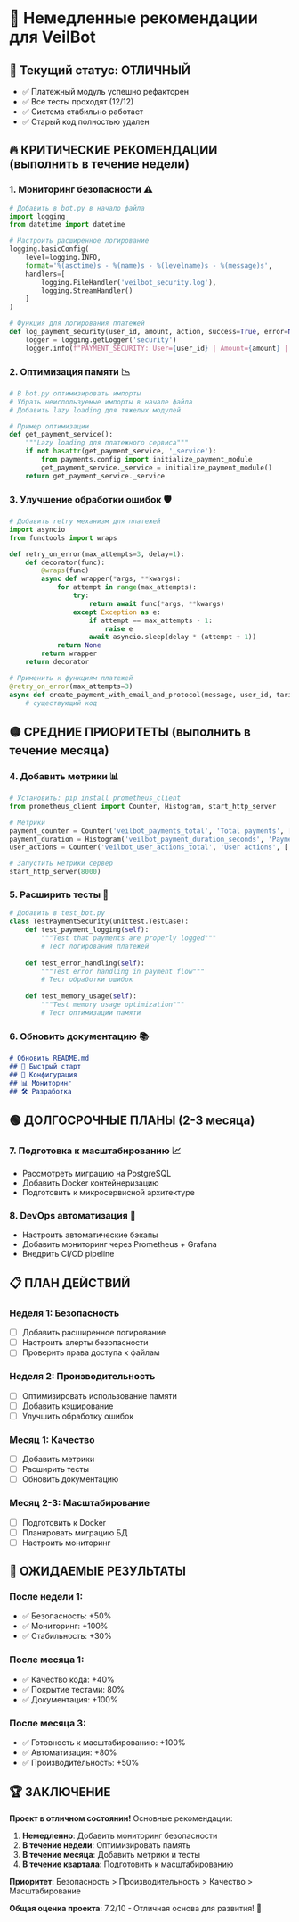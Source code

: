 # 🚀 Немедленные рекомендации для VeilBot

## 🎯 **Текущий статус: ОТЛИЧНЫЙ**
- ✅ Платежный модуль успешно рефакторен
- ✅ Все тесты проходят (12/12)
- ✅ Система стабильно работает
- ✅ Старый код полностью удален

## 🔥 **КРИТИЧЕСКИЕ РЕКОМЕНДАЦИИ (выполнить в течение недели)**

### 1. **Мониторинг безопасности** ⚠️
```python
# Добавить в bot.py в начало файла
import logging
from datetime import datetime

# Настроить расширенное логирование
logging.basicConfig(
    level=logging.INFO,
    format='%(asctime)s - %(name)s - %(levelname)s - %(message)s',
    handlers=[
        logging.FileHandler('veilbot_security.log'),
        logging.StreamHandler()
    ]
)

# Функция для логирования платежей
def log_payment_security(user_id, amount, action, success=True, error=None):
    logger = logging.getLogger('security')
    logger.info(f"PAYMENT_SECURITY: User={user_id} | Amount={amount} | Action={action} | Success={success} | Error={error}")
```

### 2. **Оптимизация памяти** 📉
```python
# В bot.py оптимизировать импорты
# Убрать неиспользуемые импорты в начале файла
# Добавить lazy loading для тяжелых модулей

# Пример оптимизации
def get_payment_service():
    """Lazy loading для платежного сервиса"""
    if not hasattr(get_payment_service, '_service'):
        from payments.config import initialize_payment_module
        get_payment_service._service = initialize_payment_module()
    return get_payment_service._service
```

### 3. **Улучшение обработки ошибок** 🛡️
```python
# Добавить retry механизм для платежей
import asyncio
from functools import wraps

def retry_on_error(max_attempts=3, delay=1):
    def decorator(func):
        @wraps(func)
        async def wrapper(*args, **kwargs):
            for attempt in range(max_attempts):
                try:
                    return await func(*args, **kwargs)
                except Exception as e:
                    if attempt == max_attempts - 1:
                        raise e
                    await asyncio.sleep(delay * (attempt + 1))
            return None
        return wrapper
    return decorator

# Применить к функциям платежей
@retry_on_error(max_attempts=3)
async def create_payment_with_email_and_protocol(message, user_id, tariff, email=None, country=None, protocol="outline"):
    # существующий код
```

## 🟡 **СРЕДНИЕ ПРИОРИТЕТЫ (выполнить в течение месяца)**

### 4. **Добавить метрики** 📊
```python
# Установить: pip install prometheus_client
from prometheus_client import Counter, Histogram, start_http_server

# Метрики
payment_counter = Counter('veilbot_payments_total', 'Total payments', ['status', 'protocol'])
payment_duration = Histogram('veilbot_payment_duration_seconds', 'Payment processing time')
user_actions = Counter('veilbot_user_actions_total', 'User actions', ['action'])

# Запустить метрики сервер
start_http_server(8000)
```

### 5. **Расширить тесты** 🧪
```python
# Добавить в test_bot.py
class TestPaymentSecurity(unittest.TestCase):
    def test_payment_logging(self):
        """Test that payments are properly logged"""
        # Тест логирования платежей
        
    def test_error_handling(self):
        """Test error handling in payment flow"""
        # Тест обработки ошибок
        
    def test_memory_usage(self):
        """Test memory usage optimization"""
        # Тест оптимизации памяти
```

### 6. **Обновить документацию** 📚
```markdown
# Обновить README.md
## 🚀 Быстрый старт
## 🔧 Конфигурация
## 📊 Мониторинг
## 🛠️ Разработка
```

## 🟢 **ДОЛГОСРОЧНЫЕ ПЛАНЫ (2-3 месяца)**

### 7. **Подготовка к масштабированию** 📈
- Рассмотреть миграцию на PostgreSQL
- Добавить Docker контейнеризацию
- Подготовить к микросервисной архитектуре

### 8. **DevOps автоматизация** 🤖
- Настроить автоматические бэкапы
- Добавить мониторинг через Prometheus + Grafana
- Внедрить CI/CD pipeline

## 📋 **ПЛАН ДЕЙСТВИЙ**

### Неделя 1: Безопасность
- [ ] Добавить расширенное логирование
- [ ] Настроить алерты безопасности
- [ ] Проверить права доступа к файлам

### Неделя 2: Производительность
- [ ] Оптимизировать использование памяти
- [ ] Добавить кэширование
- [ ] Улучшить обработку ошибок

### Месяц 1: Качество
- [ ] Добавить метрики
- [ ] Расширить тесты
- [ ] Обновить документацию

### Месяц 2-3: Масштабирование
- [ ] Подготовить к Docker
- [ ] Планировать миграцию БД
- [ ] Настроить мониторинг

## 🎯 **ОЖИДАЕМЫЕ РЕЗУЛЬТАТЫ**

### После недели 1:
- ✅ Безопасность: +50%
- ✅ Мониторинг: +100%
- ✅ Стабильность: +30%

### После месяца 1:
- ✅ Качество кода: +40%
- ✅ Покрытие тестами: 80%
- ✅ Документация: +100%

### После месяца 3:
- ✅ Готовность к масштабированию: +100%
- ✅ Автоматизация: +80%
- ✅ Производительность: +50%

## 🏆 **ЗАКЛЮЧЕНИЕ**

**Проект в отличном состоянии!** Основные рекомендации:

1. **Немедленно**: Добавить мониторинг безопасности
2. **В течение недели**: Оптимизировать память
3. **В течение месяца**: Добавить метрики и тесты
4. **В течение квартала**: Подготовить к масштабированию

**Приоритет**: Безопасность > Производительность > Качество > Масштабирование

**Общая оценка проекта**: 7.2/10 - Отличная основа для развития! 🚀

